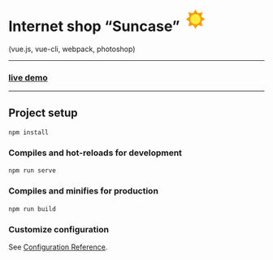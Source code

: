  # Internet shop “Suncase” ![logo](https://github.com/Aleksandr-JS-Developer/suncase/blob/main/public/favicons/new/6.png)
 
 (vue.js, vue-cli, webpack, photoshop)
 
---
### [live demo](https://text-redactor.000webhostapp.com)
---
## Project setup
```
npm install
```

### Compiles and hot-reloads for development
```
npm run serve
```

### Compiles and minifies for production
```
npm run build
```

### Customize configuration
See [Configuration Reference](https://cli.vuejs.org/config/).
